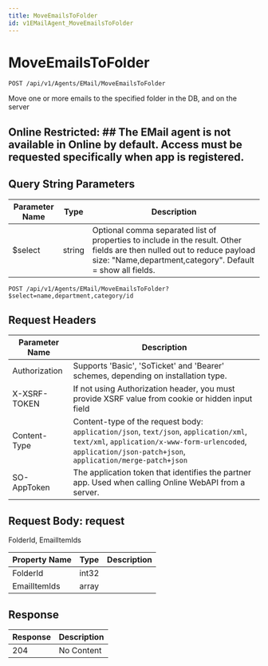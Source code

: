 ```yaml
---
title: MoveEmailsToFolder
id: v1EMailAgent_MoveEmailsToFolder
---
```


# MoveEmailsToFolder

```http
POST /api/v1/Agents/EMail/MoveEmailsToFolder
```

Move one or more emails to the specified folder in the DB, and on the server



## Online Restricted: ## The EMail agent is not available in Online by default. Access must be requested specifically when app is registered.





## Query String Parameters

| Parameter Name | Type |  Description |
|----------------|------|--------------|
| $select | string |  Optional comma separated list of properties to include in the result. Other fields are then nulled out to reduce payload size: "Name,department,category". Default = show all fields. |

```http
POST /api/v1/Agents/EMail/MoveEmailsToFolder?$select=name,department,category/id
```


## Request Headers

| Parameter Name | Description |
|----------------|-------------|
| Authorization  | Supports 'Basic', 'SoTicket' and 'Bearer' schemes, depending on installation type. |
| X-XSRF-TOKEN   | If not using Authorization header, you must provide XSRF value from cookie or hidden input field |
| Content-Type | Content-type of the request body: `application/json`, `text/json`, `application/xml`, `text/xml`, `application/x-www-form-urlencoded`, `application/json-patch+json`, `application/merge-patch+json` |
| SO-AppToken | The application token that identifies the partner app. Used when calling Online WebAPI from a server. |

## Request Body: request  

FolderId, EmailItemIds 

| Property Name | Type |  Description |
|----------------|------|--------------|
| FolderId | int32 |  |
| EmailItemIds | array |  |


## Response


| Response | Description |
|----------------|-------------|
| 204 | No Content |